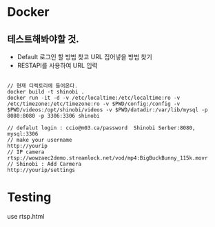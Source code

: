 # Docker
## 테스트해봐야할 것.
- Default 로그인 할 방법 찾고 URL 집어넣을 방법 찾기
- RESTAPI를 사용하여 URL 입력 
<pre><code>
// 현재 디렉토리에 들어온다.
docker build -t shinobi .
docker run -it -d -v /etc/localtime:/etc/localtime:ro -v /etc/timezone:/etc/timezone:ro -v $PWD/config:/config -v $PWD/videos:/opt/shinobi/videos -v $PWD/datadir:/var/lib/mysql -p 8080:8080 -p 3306:3306 shinobi

// defalut login : ccio@m03.ca/password  Shinobi Serber:8080,  mysql:3306
// make your username
http://yourip
// IP camera
rtsp://wowzaec2demo.streamlock.net/vod/mp4:BigBuckBunny_115k.movr
// Shinobi : Add Carmera
http://yourip/settings
</code></pre>

# Testing
use rtsp.html

